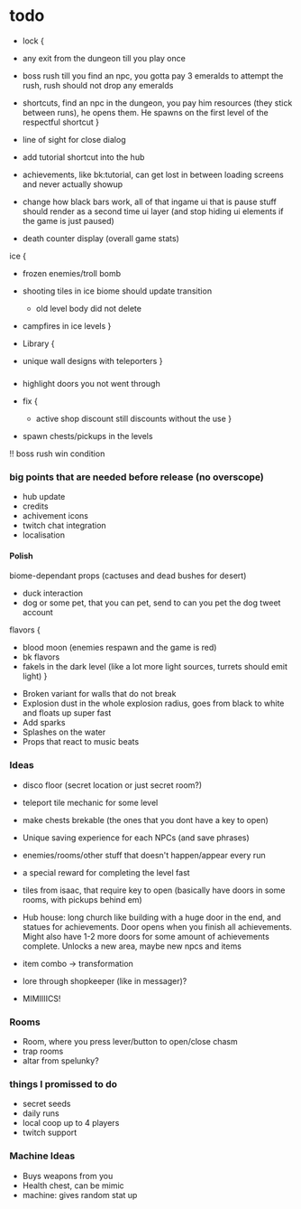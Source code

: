# todo

* lock {
 * any exit from the dungeon till you play once
 * boss rush till you find an npc, you gotta pay 3 emeralds to attempt the rush, rush should not drop any emeralds
 * shortcuts, find an npc in the dungeon, you pay him resources (they stick between runs), he opens them. He spawns on the first level of the respectful shortcut
}

* line of sight for close dialog
* add tutorial shortcut into the hub

* achievements, like bk:tutorial, can get lost in between loading screens and never actually showup

* change how black bars work, all of that ingame ui that is pause stuff should render as a second time ui layer (and stop hiding ui elements if the game is just paused)
* death counter display (overall game stats)

ice {
 * frozen enemies/troll bomb
 * shooting tiles in ice biome should update transition
   + old level body did not delete

 * campfires in ice levels
}

* Library {
 * unique wall designs with teleporters
}

###

* highlight doors you not went through

* fix {
   + active shop discount still discounts without the use
}

* spawn chests/pickups in the levels

!! boss rush win condition

### big points that are needed before release (no overscope)

* hub update
* credits
* achivement icons
* twitch chat integration
* localisation

#### Polish

biome-dependant props (cactuses and dead bushes for desert)
* duck interaction
* dog or some pet, that you can pet, send to can you pet the dog tweet account

flavors {
 + blood moon (enemies respawn and the game is red)
 + bk flavors
 + fakels in the dark level (like a lot more light sources, turrets should emit light)
}

* Broken variant for walls that do not break
* Explosion dust in the whole explosion radius, goes from black to white and floats up super fast
* Add sparks
* Splashes on the water
* Props that react to music beats

### Ideas

* disco floor (secret location or just secret room?)

* teleport tile mechanic for some level
* make chests brekable (the ones that you dont have a key to open)
* Unique saving experience for each NPCs (and save phrases)
* enemies/rooms/other stuff that doesn't happen/appear every run

* a special reward for completing the level fast

* tiles from isaac, that require key to open (basically have doors in some rooms, with pickups behind em)
* Hub house: long church like building with a huge door in the end, and statues for achievements. Door opens when you finish all achievements. Might also have 1-2 more doors for some amount of achievements complete. Unlocks a new area, maybe new npcs and items
* item combo -> transformation
* lore through shopkeeper (like in messager)?
* MIMIIIICS!

### Rooms

* Room, where you press lever/button to open/close chasm
* trap rooms
* altar from spelunky?

### things I promissed to do

* secret seeds
* daily runs
* local coop up to 4 players
* twitch support

### Machine Ideas

* Buys weapons from you
* Health chest, can be mimic 
* machine: gives random stat up
